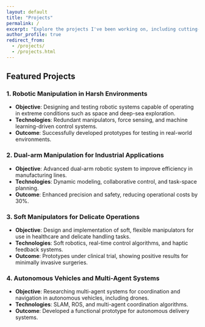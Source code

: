 ```yaml
---
layout: default
title: "Projects"
permalink: /
excerpt: "Explore the projects I've been working on, including cutting-edge robotics research, design, and development."
author_profile: true
redirect_from:
  - /projects/
  - /projects.html
---
```


## Featured Projects

### 1. **Robotic Manipulation in Harsh Environments**
   - **Objective**: Designing and testing robotic systems capable of operating in extreme conditions such as space and deep-sea exploration.
   - **Technologies**: Redundant manipulators, force sensing, and machine learning-driven control systems.
   - **Outcome**: Successfully developed prototypes for testing in real-world environments.

### 2. **Dual-arm Manipulation for Industrial Applications**
   - **Objective**: Advanced dual-arm robotic system to improve efficiency in manufacturing lines.
   - **Technologies**: Dynamic modeling, collaborative control, and task-space planning.
   - **Outcome**: Enhanced precision and safety, reducing operational costs by 30%.

### 3. **Soft Manipulators for Delicate Operations**
   - **Objective**: Design and implementation of soft, flexible manipulators for use in healthcare and delicate handling tasks.
   - **Technologies**: Soft robotics, real-time control algorithms, and haptic feedback systems.
   - **Outcome**: Prototypes under clinical trial, showing positive results for minimally invasive surgeries.

### 4. **Autonomous Vehicles and Multi-Agent Systems**
   - **Objective**: Researching multi-agent systems for coordination and navigation in autonomous vehicles, including drones.
   - **Technologies**: SLAM, ROS, and multi-agent coordination algorithms.
   - **Outcome**: Developed a functional prototype for autonomous delivery systems.